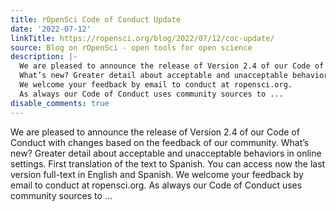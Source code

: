 ```yaml
---
title: rOpenSci Code of Conduct Update
date: '2022-07-12'
linkTitle: https://ropensci.org/blog/2022/07/12/coc-update/
source: Blog on rOpenSci - open tools for open science
description: |-
  We are pleased to announce the release of Version 2.4 of our Code of Conduct with changes based on the feedback of our community.
  What’s new? Greater detail about acceptable and unacceptable behaviors in online settings. First translation of the text to Spanish. You can access now the last version full-text in English and Spanish.
  We welcome your feedback by email to conduct at ropensci.org.
  As always our Code of Conduct uses community sources to ...
disable_comments: true
---
```

We are pleased to announce the release of Version 2.4 of our Code of Conduct with changes based on the feedback of our community.
What’s new? Greater detail about acceptable and unacceptable behaviors in online settings. First translation of the text to Spanish. You can access now the last version full-text in English and Spanish.
We welcome your feedback by email to conduct at ropensci.org.
As always our Code of Conduct uses community sources to ...
